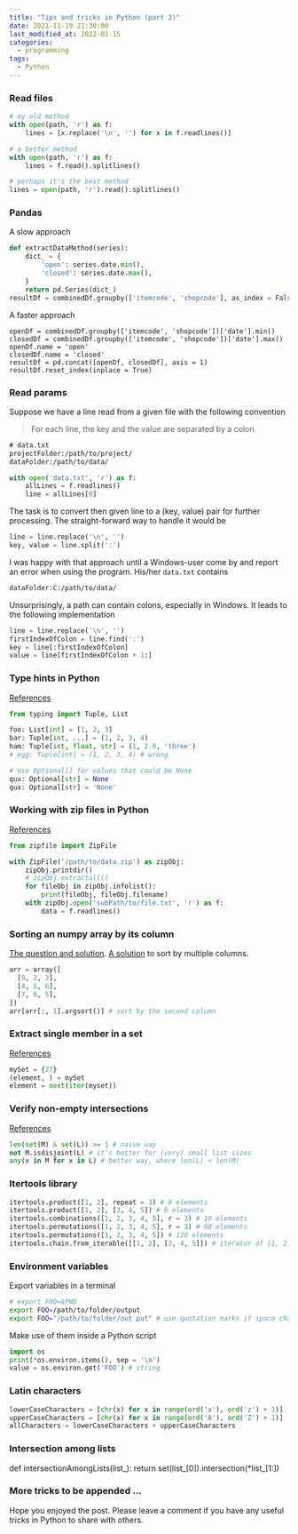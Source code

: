 ```yaml
---
title: "Tips and tricks in Python (part 2)"
date: 2021-11-19 21:30:00
last_modified_at: 2022-01-15
categories:
  - programming
tags:
  - Python
---
```



### Read files
```py
# my old method
with open(path, 'r') as f:
    lines = [x.replace('\n', '') for x in f.readlines()]

# a better method
with open(path, 'r') as f:
    lines = f.read().splitlines()

# perhaps it's the best method
lines = open(path, 'r').read().splitlines()
```


### Pandas
A slow approach
```py
def extractDataMethod(series):
    dict_ = {
        'open': series.date.min(),
        'closed': series.date.max(),
    }
    return pd.Series(dict_)
resultDf = combinedDf.groupby(['itemcode', 'shopcode'], as_index = False).apply(extractDataMethod)
```

A faster approach
```
openDf = combinedDf.groupby(['itemcode', 'shopcode'])['date'].min()
closedDf = combinedDf.groupby(['itemcode', 'shopcode'])['date'].max()
openDf.name = 'open'
closedDf.name = 'closed'
resultDf = pd.concat([openDf, closedDf], axis = 1)
resultDf.reset_index(inplace = True)
```

### Read params
Suppose we have a line read from a given file with the following convention
> For each line, the key and the value are separated by a colon.

```txt
# data.txt
projectFolder:/path/to/project/
dataFolder:/path/to/data/
```
```py
with open('data.txt', 'r') as f:
    allLines = f.readlines()
    line = allLines[0]
```

The task is to convert then given line to a (key, value) pair for further processing. The straight-forward way to handle it would be
```py
line = line.replace('\n', '')
key, value = line.split(':')
```
I was happy with that approach until a Windows-user come by and report an error when using the program. His/her `data.txt` contains
```txt
dataFolder:C:/path/to/data/
```
Unsurprisingly, a path can contain colons, especially in Windows. It leads to the following implementation
```py
line = line.replace('\n', '')
firstIndexOfColon = line.find(':')
key = line[:firstIndexOfColon]
value = line[firstIndexOfColon + 1:]
```

### Type hints in Python
[References](https://mypy.readthedocs.io/en/stable/cheat_sheet_py3.html)

```py
from typing import Tuple, List

foo: List[int] = [1, 2, 3]
bar: Tuple[int, ...] = (1, 2, 3, 4)
ham: Tuple[int, float, str] = (1, 2.0, 'three')
# egg: Tuple[int] = (1, 2, 3, 4) # wrong

# Use Optional[] for values that could be None
qux: Optional[str] = None
qux: Optional[str] = 'None'
```


### Working with zip files in Python
[References](https://docs.python.org/3/library/zipfile.html)
```py
from zipfile import ZipFile

with ZipFile('/path/to/data.zip') as zipObj:
    zipObj.printdir()
    # zipObj.extractall()
    for fileObj in zipObj.infolist():
        print(fileObj, fileObj.filename)
    with zipObj.open('subPath/to/file.txt', 'r') as f:
        data = f.readlines()
```

### Sorting an numpy array by its column
[The question and solution](https://stackoverflow.com/questions/2828059/sorting-arrays-in-numpy-by-column). [A solution](https://stackoverflow.com/a/2828371/11037273) to sort by multiple columns.

```py
arr = array([
  [9, 2, 3],
  [4, 5, 6],
  [7, 0, 5],
])
arr[arr[:, 1].argsort()] # sort by the second column
```

### Extract single member in a set
[References](https://stackoverflow.com/questions/1619514/how-to-extract-the-member-from-single-member-set-in-python)
```py
mySet = {27}
(element, ) = mySet
element = next(iter(myset))
```

### Verify non-empty intersections
[References](https://stackoverflow.com/questions/3170055/test-if-lists-share-any-items-in-python)
```py
len(set(M) & set(L)) >= 1 # naive way
not M.isdisjoint(L) # it's better for (very) small list sizes
any(x in M for x in L) # better way, where len(L) < len(M)
```

### Itertools library
```py
itertools.product([1, 2], repeat = 3) # 8 elements
itertools.product([1, 2], [3, 4, 5]) # 6 elements
itertools.combinations([1, 2, 3, 4, 5], r = 3) # 10 elements
itertools.permutations([1, 2, 3, 4, 5], r = 3) # 60 elements
itertools.permutations([1, 2, 3, 4, 5]) # 120 elements
itertools.chain.from_iterable([[1, 2], [3, 4, 5]]) # iterator of [1, 2, 3, 4, 5]
```

### Environment variables
Export variables in a terminal
```sh
# export FOO=$PWD
export FOO=/path/to/folder/output
export FOO="/path/to/folder/out put" # use quotation marks if space characters are included
```

Make use of them inside a Python script
```py
import os
print(*os.environ.items(), sep = '\n')
value = os.environ.get('FOO') # string
```

### Latin characters

```py
lowerCaseCharacters = [chr(x) for x in range(ord('a'), ord('z') + 1)]
upperCaseCharacters = [chr(x) for x in range(ord('A'), ord('Z') + 1)]
allCharacters = lowerCaseCharacters + upperCaseCharacters
```


### Intersection among lists
def intersectionAmongLists(list_):
    return set(list_[0]).intersection(*list_[1:])


### More tricks to be appended ...
Hope you enjoyed the post. Please leave a comment if you have any useful tricks in Python to share with others.

